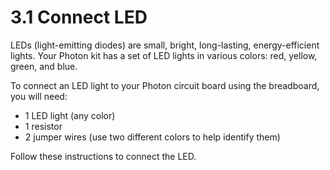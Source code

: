 # 3.1 Connect LED

LEDs \(light-emitting diodes\) are small, bright, long-lasting, energy-efficient lights. Your Photon kit has a set of LED lights in various colors:  red, yellow, green, and blue.

To connect an LED light to your Photon circuit board using the breadboard, you will need:

* 1 LED light \(any color\)
* 1 resistor
* 2 jumper wires \(use two different colors to help identify them\)

Follow these instructions to connect the LED.

